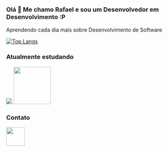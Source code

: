 ### Olá 👋 Me chamo Rafael e sou um Desenvolvedor em Desenvolvimento :P

Aprendendo cada dia mais sobre Desenvolvimento de Software

[![Top Langs](https://github-readme-stats.vercel.app/api/top-langs/?username=rafaDRF&layout=compact&hide=assembly)](https://github.com/anuraghazra/github-readme-stats)

### Atualmente estudando

<div>
  <img src="https://cdn.jsdelivr.net/gh/devicons/devicon/icons/go/go-plain.svg" />
  <img src="https://cdn.jsdelivr.net/gh/devicons/devicon/icons/postgresql/postgresql-plain-wordmark.svg" width = 100px/>
<div/>

### Contato
<div>
  <a href="https://www.linkedin.com/in/rafael-dutra-71744a21a/" ><img src="https://cdn.jsdelivr.net/gh/devicons/devicon/icons/linkedin/linkedin-original.svg" width = 50px /><a/> 
<div/>
